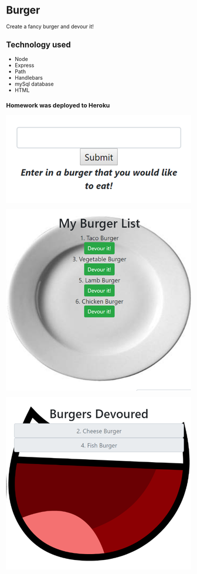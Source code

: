# Burger
Create a fancy burger and devour it!

## Technology used
* Node
* Express
* Path 
* Handlebars
* mySql database
* HTML

### Homework was deployed to Heroku

![Create a Burger](https://github.com/mtvalencia/ProjectFiles/blob/master/burgerForm.PNG)

![Burger](https://github.com/mtvalencia/ProjectFiles/blob/master/burger.PNG)

![Eat](https://github.com/mtvalencia/ProjectFiles/blob/master/eatingBurgers.PNG)
